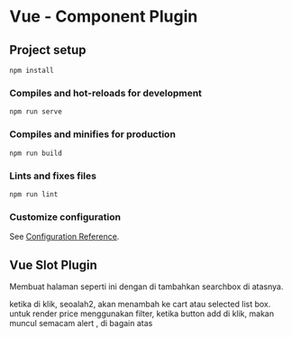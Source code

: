 # Vue - Component Plugin




## Project setup
```
npm install
```

### Compiles and hot-reloads for development
```
npm run serve
```

### Compiles and minifies for production
```
npm run build
```

### Lints and fixes files
```
npm run lint
```

### Customize configuration
See [Configuration Reference](https://cli.vuejs.org/config/).








## Vue Slot Plugin
Membuat halaman seperti ini dengan di tambahkan searchbox di atasnya.

ketika di klik, seoalah2, akan menambah ke cart atau selected list box.
untuk render price menggunakan filter,
ketika button add di klik, makan muncul semacam alert , di bagain atas
